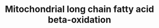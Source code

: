 ---
annotations:
- type: Pathway Ontology
  value: classic metabolic pathway
- type: Pathway Ontology
  value: fatty acid beta degradation pathway
- type: Pathway Ontology
  value: fatty acid beta degradation pathway
authors:
- N.Reyes
- MaintBot
- Thomas
- Khanspers
- Jildau
- MartijnVanIersel
- AlexanderPico
- Egonw
- Ddigles
- Zari
- MirellaKalafati
- Mkutmon
- IreneHemel
- Eweitz
description: Proteins on this pathway have targeted assays available via the [https://assays.cancer.gov/available_assays?wp_id=WP368
  CPTAC Assay Portal]
last-edited: 2021-05-22
organisms:
- Homo sapiens
redirect_from:
- /index.php/Pathway:WP368
- /instance/WP368
schema-jsonld:
- '@context': https://schema.org/
  '@id': https://wikipathways.github.io/pathways/WP368.html
  '@type': Dataset
  creator:
    '@type': Organization
    name: WikiPathways
  description: Proteins on this pathway have targeted assays available via the [https://assays.cancer.gov/available_assays?wp_id=WP368
    CPTAC Assay Portal]
  keywords:
  - HADHSC
  - 2,4 Dienoyl-CoA
  - SCP2
  - DCI
  - Acyl-CoA (n-2)
  - ACSL3
  - ACADS
  - ACSL1
  - 3-Ketoacyl-CoA
  - ACADVL
  - ACADL
  - ACADM
  - CPT1A
  - HADHA
  - Long Chain Fatty Acid
  - Long chain Acyl-CoA
  - cis-D3-Enoyl-CoA
  - CPT2
  - SLC25A20
  - EHHADH
  - 3-L-Hydroxyacyl-CoA
  - ACSL4
  - Acetyl-CoA
  - trans-D2-Enoyl-CoA
  - Long chain acyl-carnitine
  - ACSL2
  - PECR
  license: CC0
  name: Mitochondrial long chain fatty acid beta-oxidation
seo: CreativeWork
title: Mitochondrial long chain fatty acid beta-oxidation
wpid: WP368
---